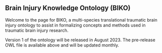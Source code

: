 ## Brain Injury Knowledge Ontology (BIKO)
Welcome to the page for BIKO, a multi-species translational traumatic brain injury ontology to assist in formalizing concepts and methods used in traumatic brain injury research. 

Version 1 of the ontology will be released in August 2023. The pre-release OWL file is available above and will be updated monthly.
